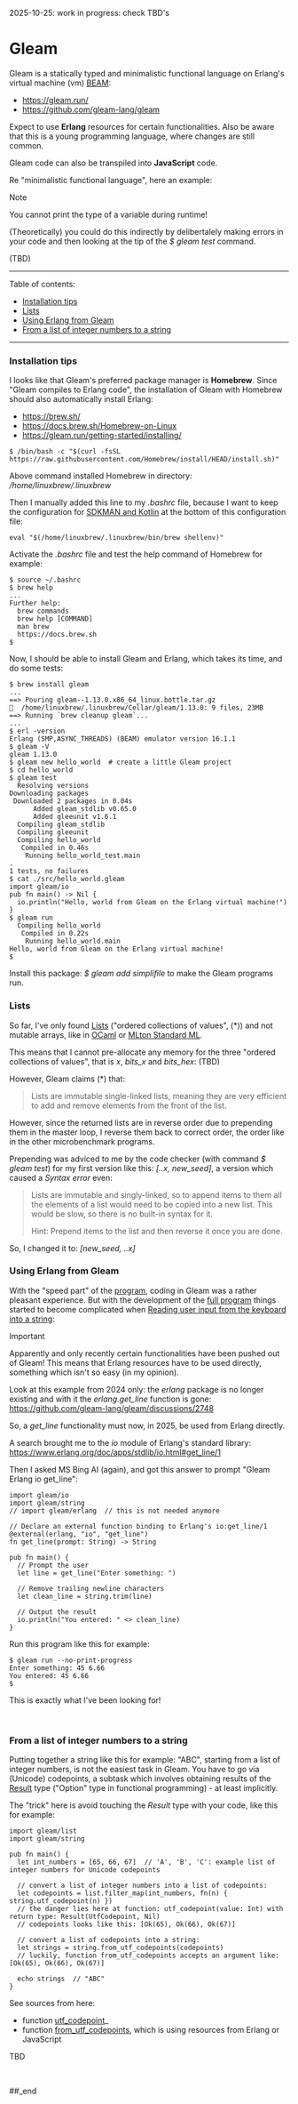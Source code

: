 2025-10-25: work in progress: check TBD's

# Gleam

Gleam is a statically typed and minimalistic functional language on Erlang's virtual machine (vm) [BEAM](https://www.erlang-solutions.com/blog/the-beam-erlangs-virtual-machine/): 

- https://gleam.run/
- https://github.com/gleam-lang/gleam

Expect to use **Erlang** resources for certain functionalities. Also be aware that this is a young programming language, where changes are still common.

Gleam code can also be transpiled into **JavaScript** code.

Re "minimalistic functional language", here an example:

> [!NOTE]
> You cannot print the type of a variable during runtime!

(Theoretically) you could do this indirectly by delibertalely making errors in your code and then looking at the tip of the _$ gleam test_ command.

(TBD)

---

Table of contents:

- [Installation tips](#installation-tips)
- [Lists](#lists)
- [Using Erlang from Gleam](#using-erlang-from-gleam)
- [From a list of integer numbers to a string](#from-a-list-of-integer-numbers-to-a-string)

---

### Installation tips

I looks like that Gleam's preferred package manager is **Homebrew**. Since "Gleam compiles to Erlang code", the installation of Gleam with Homebrew should also automatically install Erlang:

- https://brew.sh/
- https://docs.brew.sh/Homebrew-on-Linux
- https://gleam.run/getting-started/installing/

```
$ /bin/bash -c "$(curl -fsSL https://raw.githubusercontent.com/Homebrew/install/HEAD/install.sh)"
```

Above command installed Homebrew in directory: _/home/linuxbrew/.linuxbrew_

Then I manually added this line to my _.bashrc_ file, because I want to keep the configuration for [SDKMAN and Kotlin](https://github.com/practicalcomputerscience/MicrobenchmarkGPHLlanguages/tree/main/20%20-%20language%20versions#on-sdkman-and-kotlin) at the bottom of this configuration file:

```
eval "$(/home/linuxbrew/.linuxbrew/bin/brew shellenv)"
```

Activate the _.bashrc_ file and test the help command of Homebrew for example:

```
$ source ~/.bashrc
$ brew help
...
Further help:
  brew commands
  brew help [COMMAND]
  man brew
  https://docs.brew.sh
$
```

Now, I should be able to install Gleam and Erlang, which takes its time, and do some tests:

```
$ brew install gleam
...
==> Pouring gleam--1.13.0.x86_64_linux.bottle.tar.gz
🍺  /home/linuxbrew/.linuxbrew/Cellar/gleam/1.13.0: 9 files, 23MB
==> Running `brew cleanup gleam`...
...
$ erl -version
Erlang (SMP,ASYNC_THREADS) (BEAM) emulator version 16.1.1
$ gleam -V
gleam 1.13.0
$ gleam new hello_world  # create a little Gleam project
$ cd hello_world
$ gleam test
  Resolving versions
Downloading packages
 Downloaded 2 packages in 0.04s
      Added gleam_stdlib v0.65.0
      Added gleeunit v1.6.1
  Compiling gleam_stdlib
  Compiling gleeunit
  Compiling hello_world
   Compiled in 0.46s
    Running hello_world_test.main
.
1 tests, no failures
$ cat ./src/hello_world.gleam
import gleam/io
pub fn main() -> Nil {
  io.println("Hello, world from Gleam on the Erlang virtual machine!")
}
$ gleam run
  Compiling hello_world
   Compiled in 0.22s
    Running hello_world.main
Hello, world from Gleam on the Erlang virtual machine!
$
```

Install this package: _$ gleam add simplifile_ to make the Gleam programs run.

### Lists

So far, I've only found [Lists](https://tour.gleam.run/everything/#basics-lists) ("ordered collections of values", (*)) and not mutable arrays, like in [OCaml](TBD) or [MLton Standard ML](TBD).

This means that I cannot pre-allocate any memory for the three "ordered collections of values", that is _x_, _bits_x_ and _bits_hex_: (TBD)

However, Gleam claims (*) that:

> Lists are immutable single-linked lists, meaning they are very efficient to add and remove elements from the front of the list.

However, since the returned lists are in reverse order due to prepending  them in the master loop, I reverse them back to correct order, the order like in the other microbenchmark programs.

Prepending was adviced to me by the code checker (with command _$ gleam test_) for my first version like this: _[..x, new_seed]_, a version which caused a _Syntax error_ even:

> Lists are immutable and singly-linked, so to append items to them
> all the elements of a list would need to be copied into a new list.
> This would be slow, so there is no built-in syntax for it.
> 
> Hint: Prepend items to the list and then reverse it once you are done.

So, I changed it to: _[new_seed, ..x]_

### Using Erlang from Gleam

With the "speed part" of the [program](TBD), coding in Gleam was a rather pleasant experience. But with the development of the [full program](TBD) things started to become complicated when [Reading user input from the keyboard into a string](https://github.com/practicalcomputerscience/MicrobenchmarkGPHLlanguages?tab=readme-ov-file#reading-user-input-from-the-keyboard-into-a-string):

> [!IMPORTANT]
> Apparently and only recently certain functionalities have been pushed out of Gleam! This means that Erlang resources have to be used directly, something which isn't so easy (in my opinion).

Look at this example from 2024 only: the _erlang_ package is no longer existing and with it the _erlang.get_line_ function is gone: https://github.com/gleam-lang/gleam/discussions/2748

So, a _get_line_ functionality must now, in 2025, be used from Erlang directly.

A search brought me to the _io_ module of Erlang's standard library: https://www.erlang.org/doc/apps/stdlib/io.html#get_line/1

Then I asked MS Bing AI (again), and got this answer to prompt "Gleam Erlang io get_line": 

```
import gleam/io
import gleam/string
// import gleam/erlang  // this is not needed anymore

// Declare an external function binding to Erlang's io:get_line/1
@external(erlang, "io", "get_line")
fn get_line(prompt: String) -> String

pub fn main() {
  // Prompt the user
  let line = get_line("Enter something: ")

  // Remove trailing newline characters
  let clean_line = string.trim(line)

  // Output the result
  io.println("You entered: " <> clean_line)
}
```

Run this program like this for example:

```
$ gleam run --no-print-progress
Enter something: 45 6.66
You entered: 45 6.66
$ 
```

This is exactly what I've been looking for!

<br/>

### From a list of integer numbers to a string

Putting together a string like this for example: "ABC", starting from a list of integer numbers, is not the easiest task in Gleam. You have to go via (Unicode) codepoints, a subtask which involves obtaining results of the [Result](https://github.com/gleam-lang/stdlib/blob/main/src/gleam/result.gleam) type ("Option" type in functional programming) - at least implicitly.

The "trick" here is avoid touching the _Result_ type with your code, like this for example:

```
import gleam/list
import gleam/string

pub fn main() {
  let int_numbers = [65, 66, 67]  // 'A', 'B', 'C': example list of integer numbers for Unicode codepoints

  // convert a list of integer numbers into a list of codepoints:
  let codepoints = list.filter_map(int_numbers, fn(n) { string.utf_codepoint(n) })
  // the danger lies here at function: utf_codepoint(value: Int) with return type: Result(UtfCodepoint, Nil)
  // codepoints looks like this: [Ok(65), Ok(66), Ok(67)]

  // convert a list of codepoints into a string:
  let strings = string.from_utf_codepoints(codepoints)
  // luckily, function from_utf_codepoints accepts an argument like: [Ok(65), Ok(66), Ok(67)]

  echo strings  // "ABC"
}
```

See sources from here:
- function [utf_codepoint](https://github.com/gleam-lang/stdlib/blob/126db53b626e38cd5aea98a2937a16a51662a6b6/src/gleam/string.gleam#L740C8-L740C64)_
- function [from_utf_codepoints](https://github.com/gleam-lang/stdlib/blob/126db53b626e38cd5aea98a2937a16a51662a6b6/src/gleam/string.gleam#L734C8-L734C27), which is using resources from Erlang or JavaScript


TBD

<br/>

##_end
